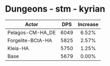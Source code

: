 # Dungeons - stm - kyrian
| Actor | DPS | Increase |
|---|:---:|:---:|
|Pelagos-CM-HA_DE|6049|6.52%|
|Forgelite-BCtA-HA|5825|2.57%|
|Kleia-HA|5750|1.25%|
|Base|5679|0.00%|
